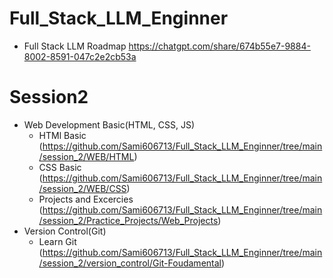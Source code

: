 # Full_Stack_LLM_Enginner
- Full Stack LLM Roadmap https://chatgpt.com/share/674b55e7-9884-8002-8591-047c2e2cb53a

# Session2
  - Web Development Basic(HTML, CSS, JS)
    - HTMl Basic (https://github.com/Sami606713/Full_Stack_LLM_Enginner/tree/main/session_2/WEB/HTML)
    - CSS Basic (https://github.com/Sami606713/Full_Stack_LLM_Enginner/tree/main/session_2/WEB/CSS)
    - Projects and Excercies (https://github.com/Sami606713/Full_Stack_LLM_Enginner/tree/main/session_2/Practice_Projects/Web_Projects)
  - Version Control(Git)
      - Learn Git (https://github.com/Sami606713/Full_Stack_LLM_Enginner/tree/main/session_2/version_control/Git-Foudamental)
